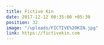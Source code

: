 ```yaml
---
title: Fictive Kin
date: 2017-12-12 00:35:00 +05:30
position: 32
image: "/uploads/FICTIVE%20KIN.jpg"
link: https://fictivekin.com
---
```


